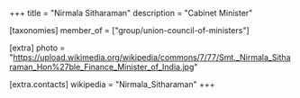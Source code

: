 +++
title = "Nirmala Sitharaman"
description = "Cabinet Minister"

[taxonomies]
member_of = ["group/union-council-of-ministers"]

[extra]
photo = "https://upload.wikimedia.org/wikipedia/commons/7/77/Smt._Nirmala_Sitharaman_Hon%27ble_Finance_Minister_of_India.jpg"

[extra.contacts]
wikipedia = "Nirmala_Sitharaman"
+++